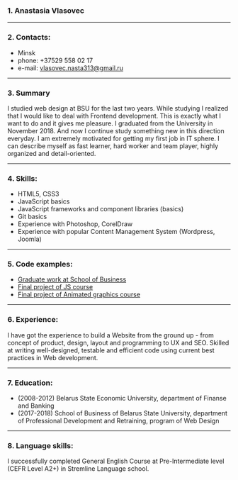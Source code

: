 ### 1. Anastasia Vlasovec  
___  
### 2. Contacts:  
 * Minsk
 * phone: +37529 558 02 17  
 * e-mail: vlasovec.nasta313@gmail.ru  
___  
### 3. Summary  
I studied web design at BSU for the last two years. While studying I realized that I would like to deal with Frontend development. This is exactly what I want to do and it gives me pleasure. I graduated from the University in November 2018. And now I continue study something new in this direction everyday. I am extremely motivated for getting my first job in IT sphere. I can describe myself as fast learner, hard worker and team player, highly organized and detail-oriented.  
___  
### 4. Skills:  
 * HTML5, CSS3  
 * JavaScript basics  
 * JavaScript frameworks and component libraries (basics)  
 * Git basics  
 * Experience with Photoshop, CorelDraw  
 * Experience with popular Content Management System (Wordpress, Joomla)  
___  
### 5. Code examples:  
 * [Graduate work at School of Business](http://test.energopm.by/)  
 * [Final project of JS course](https://cloud.mail.ru/public/BYhn/ZhFXAyPX7)  
 * [Final project of Animated graphics course](https://cloud.mail.ru/public/4P5x/Gc6XwwhrM)  
___  
### 6. Experience:  
I have got the experience to build a Website from the ground up - from concept of product, design, layout and programming to UX and SEO. Skilled at writing well-designed, testable and efficient code using current best practices in Web development.  
___  
### 7. Education:  
 * (2008-2012) Belarus State Economic University, department of Finanse and Banking  
 * (2017-2018) School of Business of Belarus State University, department of Professional Development and Retraining, program of Web Design  
___  
### 8. Language skills:  
I successfully completed General English Course at Pre-Intermediate level (CEFR Level A2+) in Stremline Language school.  
